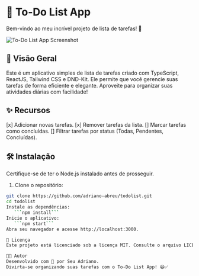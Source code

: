 # 📝 To-Do List App

Bem-vindo ao meu incrível projeto de lista de tarefas! 👋

![To-Do List App Screenshot](https://i.ibb.co/6r34hnT/Screenshot-2023-09-19-225608.png)

## 🚀 Visão Geral

Este é um aplicativo simples de lista de tarefas criado com TypeScript, ReactJS, Tailwind CSS e DND-Kit. Ele permite que você gerencie suas tarefas de forma eficiente e elegante. Aproveite para organizar suas atividades diárias com facilidade!

## ✨ Recursos

[x] Adicionar novas tarefas.
[x] Remover tarefas da lista.
[] Marcar tarefas como concluídas.
[] Filtrar tarefas por status (Todas, Pendentes, Concluídas).

## 🛠️ Instalação

Certifique-se de ter o Node.js instalado antes de prosseguir.

1. Clone o repositório:

```bash
git clone https://github.com/adriano-abreu/todolist.git
cd todolist
Instale as dependências:
   ```npm install```
Inicie o aplicativo:
   ```npm start```
Abra seu navegador e acesse http://localhost:3000.

📄 Licença
Este projeto está licenciado sob a licença MIT. Consulte o arquivo LICENSE para obter mais detalhes.

👨‍💻 Autor
Desenvolvido com 💜 por Seu Adriano.
Divirta-se organizando suas tarefas com o To-Do List App! 😄✅